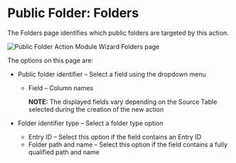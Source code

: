 # Public Folder: Folders

The Folders page identifies which public folders are targeted by this action.

![Public Folder Action Module Wizard Folders page](/img/product_docs/accessanalyzer/enterpriseauditor/admin/action/publicfolder/folders.webp)

The options on this page are:

- Public folder identifier – Select a field using the dropdown menu

  - Field – Column names

    __NOTE:__ The displayed fields vary depending on the Source Table selected during the creation of the new action
- Folder identifier type – Select a folder type option

  - Entry ID – Select this option if the field contains an Entry ID
  - Folder path and name – Select this option if the field contains a fully qualified path and name

